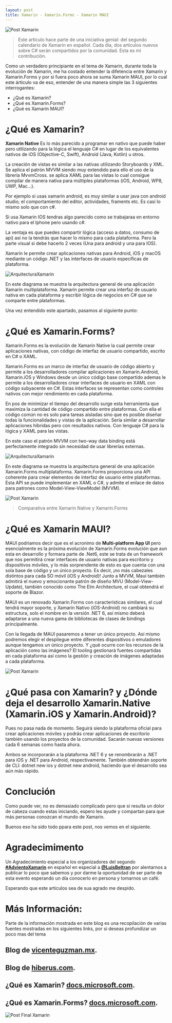 ```yaml
---
layout: post
title: Xamarin - Xamarin.Forms - Xamarin MAUI
---
```


![Post Xamarin](..\images\Blog\Xamarin-MAUI.png)

> Este artículo hace parte de una iniciativa genial: del segundo calendario de Xamarin en español. Cada día, dos artículos nuevos sobre C# serán compartidos por la comunidad. Esta es mi contribución.

Como un verdadero principiante en el tema de Xamarin, durante toda la evolución de Xamarin, me ha costado entender la difetencia entre Xamarin y Xamarin.Forms y por si fuera poco ahora se suma Xamarin MAUI, por lo cual este árticulo va de eso, entender de una manera simple las 3 siguientes interrogantes:

- ¿Qué es Xamarin?
- ¿Qué es Xamarin.Forms?
- ¿Qué es Xamarin MAUI?

# **¿Qué es Xamarin?**

**Xamarin Native** Es lo más parecido a programar en nativo que puede haber pero utilizando para la lógica el lenguaje C# en lugar de los equivalentes nativos de iOS (Objective-C, Swift), Android (Java, Kotlin) u otros.

La creación de vistas es similar a las nativas utilizando Storyboards y XML. Se aplica el patrón MVVM siendo muy extendido para ello el uso de la librería MvvmCross. se aplica XAML para las vistas lo cual consigue compilar de manera nativa para múltiples plataformas (iOS, Android, WP8, UWP, Mac…).

Por ejemplo si usas xamarin android, es muy similar a usar java con android studio; el comportamiento del editor, actividades, framents etc. Es casi lo mismo solo que con c#.

Si usa Xamarin IOS tendras algo parecido como se trabajaraa en entorno nativo para el Iphone pero usando c#.

La ventaja es que puedes compartir lógica (acceso a datos, consumo de api) así no la tendrás que hacer lo mismo para cada plataforma. Pero la parte visual si debe hacerlo 2 veces (Una para android y una para IOS).

Xamarin le permite crear aplicaciones nativas para Android, iOS y macOS mediante un código .NET y las interfaces de usuario específicas de plataforma.

![ArquitecturaXamarin](..\images\Blog\xamarin-architecture.png)

En este diagrama se muestra la arquitectura general de una aplicación Xamarin multiplataforma. Xamarin permite crear una interfaz de usuario nativa en cada plataforma y escribir lógica de negocios en C# que se comparte entre plataformas.

Una vez entendido este apartado, pasamos al siguiente punto:

# **¿Qué es Xamarin.Forms?**

Xamarin.Forms es la evolución de Xamarin Native la cual permite crear aplicaciones nativas, con código de interfaz de usuario compartido, escrito en C# o XAML.

Xamarin.Forms es un marco de interfaz de usuario de código abierto y permite a los desarrolladores compilar aplicaciones en Xamarin.Android, Xamarin.iOS y Windows desde un único código base compartido ademas le permite a los desarrolladores crear interfaces de usuario en XAML con código subyacente en C#. Estas interfaces se representan como controles nativos con mejor rendimiento en cada plataforma.

En pos de minimizar el tiempo del desarrollo surge esta herramienta que maximiza la cantidad de código compartido entre plataformas. Con ella el código común no es solo para tareas aisladas sino que es posible diseñar todas la funcionalidades y vistas de la aplicación. Sería similar a desarrollar aplicaciones híbridas pero con resultados nativos. Con lenguaje C# para la lógica y XAML para las vistas.

En este caso el patrón MVVM con two-way data binding está perfectamente integrado sin necesidad de usar librerías externas.

![ArquitecturaXamarin](..\images\Blog\xamarin-forms-architecture.png)

En este diagrama se muestra la arquitectura general de una aplicación Xamarin.Forms multiplataforma. Xamarin.Forms proporciona una API coherente para crear elementos de interfaz de usuario entre plataformas. Esta API se puede implementar en XAML o C#, y admite el enlace de datos para patrones como Model-View-ViewModel (MVVM).

![Post Xamarin](..\images\Blog\xamarin-compare.png)

> Comparativa entre Xamarin Native y Xamarin.Forms

# **¿Qué es Xamarin MAUI?**

MAUI podriamos decir que es el acronimo de **Multi-platform App UI** pero esencialmente es la próxima evolución de Xamarin.Forms evolución que aun esta en desarrollo y formara parte de .Net6, este se trata de un framework que nos permitirá crear interfaces de usuario nativas para escritorio y dispositivos móviles, y lo más sorprendente de esto es que cuenta con una sola base de código y un único proyecto. Es decir, ¡no más cabezales distintos para cada SO móvil (iOS y Android)! Junto a MVVM, Maui también admitirá el nuevo y emocionante patrón de diseño MVU (Model-View-Update), también conocido como The Elm Architecture, el cual obtendrá el soporte de Blazor.

MAUI es un renovado Xamarin.Forms con características similares, el cual tendrá mayor soporte, y Xamarin Nativo (iOS-Android) no cambiará su estructura, solo el nombre en la versión .NET 6, así mismo deberá adaptarse a una nueva gama de bibliotecas de clases de bindings principalmente.

Con la llegada de MAUI pasaremos a tener un único proyecto. Así mismo podremos elegir el despliegue entre diferentes dispositivos o emuladores aunque tengamos un único proyecto. Y ¿qué ocurre con los recursos de la aplicación como las imágenes? El tooling gestionará fuentes compartidas en cada plataforma así como la gestión y creación de imágenes adaptadas a cada plataforma.

![Post Xamarin](..\images\Blog\maui-01-overview.png)

# **¿Qué pasa con Xamarin? y ¿Dónde deja el desarrollo Xamarin.Native (Xamarin.iOS y Xamarin.Android)?**

Pues no pasa nada de momento. Seguirá siendo la plataforma oficial para crear aplicaciones móviles y podrás crear aplicaciones de escritorio también usando los proyectos de la comunidad. Sacarán nuevas versiones cada 6 semanas como hasta ahora.

Ambos se incorporarán a la plataforma .NET 6 y se renombrarán a .NET para iOS y .NET para Android, respectivamente. También obtendrán soporte de CLI: dotnet new ios y dotnet new android, haciendo que el desarrollo sea aún más rápido.

# **Conclución**

Como puede ver, no es demasiado complicado pero que si resulta un dolor de cabeza cuando estas iniciando, espero les ayude y compartan para que más personas conozcan el mundo de Xamarin.

Buenos eso ha sido todo ppara este post, nos vemos en el siguiente.

# **Agradecimimento**

Un Agradecimiento especial a los organizadores del segundo
**[#AdvientoXamarin](https://www.luisbeltran.mx/2020/11/16/segundo-calendario-de-adviento-de-xamarin-en-espanol/?fbclid=IwAR2u3F4mTPj_WffRTmK5U3IHVcSiSyPUbwbuTxvOk2lWmHyVZO5zvA67wFU)** en español en especial a **[@LuisBeltran](https://www.facebook.com/groups/1787797968167722/user/100001759697510/)** por alentarnos a publicar lo poco que sabemos y por darme la oportunidad de ser parte de esta evento esperando un día conocerlo en persona y tomarnos un café.

Esperando que este articulos sea de sua agrado me despido.

# **Más Información:**

Parte de la información mostrada en este blog es una recopilación de varias fuentes mostradas en los siguientes links, por si deseas profundizar un poco mas del tema

## Blog de [vicenteguzman.mx](https://vicenteguzman.mx/2020/05/21/adios-xamarin-forms-hola-maui/).

## Blog de [hiberus.com](https://www.hiberus.com/crecemos-contigo/xamarin-desarrollo-multiplataforma-nativo/#:~:text=Xamarin%20es%20un%20entorno%20de%20desarrollo%20de%20apps,para%20m%C3%BAltiples%20plataformas%20%28iOS%2C%20Android%2C%20WP8%2C%20UWP%2C%20Mac%E2%80%A6%29.).

## ¿Qué es Xamarin? [docs.microsoft.com](https://docs.microsoft.com/es-es/xamarin/get-started/what-is-xamarin).

## ¿Qué es Xamarin.Forms? [docs.microsoft.com](https://docs.microsoft.com/es-es/xamarin/get-started/what-is-xamarin-forms).

![Post Final Xamarin](..\images\Blog\Que-es-xamarin.png)
